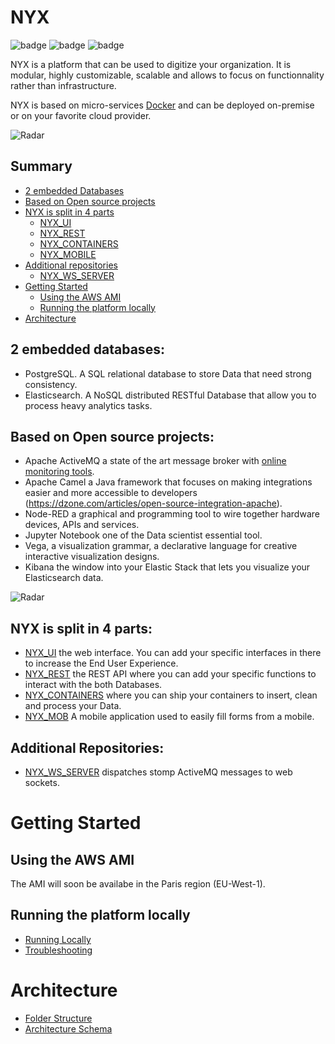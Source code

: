 # NYX

![badge](https://img.shields.io/badge/made%20with-vuejs-blue.svg?style=flat-square)
![badge](https://img.shields.io/badge/made%20with-python-blue.svg?style=flat-square)
![badge](https://img.shields.io/github/last-commit/snuids/nyx)

NYX is a platform that can be used to digitize your organization. 
It is modular, highly customizable, scalable and allows to focus on functionnality rather than infrastructure. 

NYX is based on micro-services [Docker](https://www.docker.com/why-docker) and can be deployed on-premise or on your favorite cloud provider.

![Radar](https://raw.githubusercontent.com/snuids/nyx/master/medias/overview.gif)



## Summary

- [2 embedded Databases](#2-embedded-databases)
- [Based on Open source projects](#based-on-open-source-projects)
- [NYX is split in 4 parts](#based-on-open-source-projects)
  - [NYX_UI](https://github.com/snuids/nyx_ui)
  - [NYX_REST](https://github.com/snuids/nyx_rest)
  - [NYX_CONTAINERS](https://github.com/snuids/nyx_containers)
  - [NYX_MOBILE](https://github.com/snuids/nyx_mob)  
- [Additional repositories](#additional-reporsitories)
  - [NYX_WS_SERVER](https://github.com/snuids/nyx_ws_server)
- [Getting Started](#getting-started)
  - [Using the AWS AMI](#using-the-aws-ami)
  - [Running the platform locally](running_locally.md)
- [Architecture](folder_contents.md)

## 2 embedded databases:

- PostgreSQL. A SQL relational database to store Data that need strong consistency.
- Elasticsearch. A NoSQL distributed RESTful Database that allow you to process heavy analytics tasks.

## Based on Open source projects:

* Apache ActiveMQ a state of the art message broker with [online monitoring tools](https://github.com/snuids/AMQC).
* Apache Camel a Java framework that focuses on making integrations easier
and more accessible to developers (https://dzone.com/articles/open-source-integration-apache).
* Node-RED a graphical and programming tool to wire together hardware
devices, APIs and services.
* Jupyter Notebook one of the Data scientist essential tool.
* Vega, a visualization grammar, a declarative language for creative interactive
visualization designs.
* Kibana the window into your Elastic Stack that lets you visualize your
Elasticsearch data.

![Radar](https://raw.githubusercontent.com/snuids/nyx/master/medias/overview-apps.gif)


## NYX is split in 4 parts:

* [NYX_UI](https://github.com/snuids/nyx_ui) the web interface. You can add your specific interfaces in there to
increase the End User Experience.
* [NYX_REST](https://github.com/snuids/nyx_rest)  the REST API where you can add your specific functions to
interact with the both Databases.
* [NYX_CONTAINERS](https://github.com/snuids/nyx_containers) where you can ship your containers to insert, clean and
process your Data.
* [NYX_MOB](https://github.com/snuids/nyx_mob) A mobile application used to easily fill forms from a mobile.


## Additional Repositories:

* [NYX_WS_SERVER](https://github.com/snuids/nyx_ws_server) dispatches stomp ActiveMQ messages to web sockets.

# Getting Started

## Using the AWS AMI

The AMI will soon be availabe in the Paris region (EU-West-1).

## Running the platform locally

* [Running Locally](running_locally.md)
* [Troubleshooting](troubleshooting.md)

# Architecture

* [Folder Structure](folder_contents.md)
* [Architecture Schema](https://drive.google.com/file/d/1g4VT_-2BYRa4Z0cPWet74n-LW5VdfMkj/view?usp=sharing{:target="_blank"})

